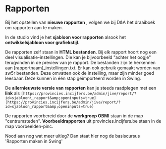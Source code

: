 # Rapporten

Bij het opstellen van **nieuwe rapporten** , volgen we bij D&amp;A het draaiboek om rapporten aan te maken.

In de studio vind je het **sjabloon voor rapporten** alsook het **ontwikkelsjabloon voor grafiekstijl**.

De rapporten zelf staan in **HTML bestanden**. Bij elk rapport hoort nog een deel visualisatie-instellingen. Die kan je bijvoorbeeld &quot;achter het oogje&quot; terugvinden in de preview van je rapport. De bestanden zijn te herkennen aan [rapportnaam]\_instellingen.txt. Er kan ook gebruik gemaakt worden van sw5r bestanden. Deze omvatten ook de instelling, maar zijn minder goed leesbaar. Deze kunnen in één stap geïmporteerd worden in Swing.

De **allernieuwste versie van rapporten** kan je steeds raadplegen met een **link** als `[https://provincies.incijfers.be/admin/jive/report/?id=sjabloon\_rapport&amp;openinputs=true](https://provincies.incijfers.be/admin/jive/report/?id=sjabloon_rapport&amp;openinputs=true)`

De rapporten voorbereid door de **werkgroep OBMI** staan in de map &quot;centrumsteden&quot;. **Voorbeeldrapporten** uit provincies.incijfers.be staan in de map voorbeelden-pinc.

Nood aan nog wat meer uitleg? Dan staat hier nog de basiscursus &#39;Rapporten maken in Swing&#39;